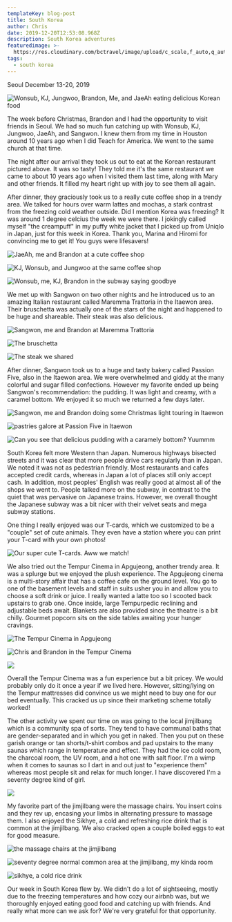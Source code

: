 ```yaml
---
templateKey: blog-post
title: South Korea
author: Chris
date: 2019-12-20T12:53:08.968Z
description: South Korea adventures
featuredimage: >-
  https://res.cloudinary.com/bctravel/image/upload/c_scale,f_auto,q_auto,w_1080/v1579697654/BandPhoto_2019_12_14_17_10_46_e3tdcr.jpg
tags:
  - south korea
---
```

Seoul December 13-20, 2019

![](https://res.cloudinary.com/bctravel/image/upload/c_scale,f_auto,q_auto,w_1080/v1579697654/BandPhoto_2019_12_14_17_10_46_e3tdcr.jpg "Wonsub, KJ, Jungwoo, Brandon, Me, and JaeAh eating delicious Korean food")

The week before Christmas, Brandon and I had the opportunity to visit friends in Seoul. We had so much fun catching up with Wonsub, KJ, Jungwoo, JaeAh, and Sangwon. I knew them from my time in Houston around 10 years ago when I did Teach for America. We went to the same church at that time. 

The night after our arrival they took us out to eat at the Korean restaurant pictured above. It was so tasty! They told me it's the same restaurant we came to about 10 years ago when I visited them last time, along with Mary and other friends. It filled my heart right up with joy to see them all again. 

After dinner, they graciously took us to a really cute coffee shop in a trendy area. We talked for hours over warm lattes and mochas, a stark contrast from the freezing cold weather outside. Did I mention Korea was freezing? It was around 1 degree celcius the week we were there. I jokingly called myself "the creampuff" in my puffy white jacket that I picked up from Uniqlo in Japan, just for this week in Korea. Thank you, Marina and Hiromi for convincing me to get it! You guys were lifesavers!

![](https://res.cloudinary.com/bctravel/image/upload/c_scale,f_auto,q_auto,w_1080/v1579697667/IMG_2399_hsx5ce.jpg "JaeAh, me and Brandon at a cute coffee shop")

![](https://res.cloudinary.com/bctravel/image/upload/c_scale,f_auto,q_auto,w_1080/v1579697671/IMG_2398_xrmlla.jpg "KJ, Wonsub, and Jungwoo at the same coffee shop")

![](https://res.cloudinary.com/bctravel/image/upload/c_scale,f_auto,q_auto,w_1080/v1579697651/CF2895E0-C6E2-491B-BC58-9D3CFBB8D99A_y9bzv1.jpg "Wonsub, me, KJ, Brandon in the subway saying goodbye")

We met up with Sangwon on two other nights and he introduced us to an amazing Italian restaurant called Maremma Trattoria in the Itaewon area. Their bruschetta was actually one of the stars of the night and happened to be huge and shareable. Their steak was also delicious.

![](https://res.cloudinary.com/bctravel/image/upload/c_scale,f_auto,q_auto,w_1080/v1579697771/IMG_20191215_123106_oueaek.jpg "Sangwon, me and Brandon at Maremma Trattoria")

![](https://res.cloudinary.com/bctravel/image/upload/c_scale,f_auto,q_auto,w_1080/v1579697785/IMG_20191218_130407_viexcy.jpg "The bruschetta")

![](https://res.cloudinary.com/bctravel/image/upload/c_scale,f_auto,q_auto,w_1080/v1579697655/3B7B2724-0BA8-4DD8-BFEB-59B7C606AFD4_xy91qv.jpg "The steak we shared")

After dinner, Sangwon took us to a huge and tasty bakery called Passion Five, also in the Itaewon area. We were overwhelmed and giddy at the many colorful and sugar filled confections. However my favorite ended up being Sangwon's recommendation: the pudding. It was light and creamy, with a caramel bottom. We enjoyed it so much we returned a few days later.

![](https://res.cloudinary.com/bctravel/image/upload/c_scale,f_auto,q_auto,w_1080/v1579697663/IMG_2421_ledwjw.jpg "Sangwon, me and Brandon doing some Christmas light touring in Itaewon")

![](https://res.cloudinary.com/bctravel/image/upload/c_scale,f_auto,q_auto,w_1080/v1579697757/IMG_2496_t3auzt.jpg "pastries galore at Passion Five in Itaewon")

![](https://res.cloudinary.com/bctravel/image/upload/c_scale,f_auto,q_auto,w_1080/v1579697665/IMG_2423_pgg9zb.jpg "Can you see that delicious pudding with a caramely bottom? Yuummm")

South Korea felt more Western than Japan. Numerous highways bisected streets and it was clear that more people drive cars regularly than in Japan. We noted it was not as pedestrian friendly. Most restaurants and cafes accepted credit cards, whereas in Japan a lot of places still only accept cash. In addition, most peoples' English was really good at almost all of the shops we went to. People talked more on the subway, in contrast to the quiet that was pervasive on Japanese trains. However, we overall thought the Japanese subway was a bit nicer with their velvet seats and mega subway stations. 

One thing I really enjoyed was our T-cards, which we customized to be a "couple" set of cute animals. They even have a station where you can print your T-card with your own photos!

![](https://res.cloudinary.com/bctravel/image/upload/c_scale,f_auto,q_auto,w_1080/v1579697779/IMG_20191214_114452_bts5me.jpg "Our super cute T-cards. Aww we match!")

We also tried out the Tempur Cinema in Apgujeong, another trendy area. It was a splurge but we enjoyed the plush experience. The Apgujeong cinema is a multi-story affair that has a coffee cafe on the ground level. You go to one of the basement levels and staff in suits usher you in and allow you to choose a soft drink or juice. I really wanted a latte too so I scooted back upstairs to grab one. Once inside, large Tempurpedic reclining and adjustable beds await. Blankets are also provided since the theatre is a bit chilly. Gourmet popcorn sits on the side tables awaiting your hunger cravings.  

![](https://res.cloudinary.com/bctravel/image/upload/c_scale,f_auto,q_auto,w_1080/v1579697689/IMG_2459_t0opxt.jpg "The Tempur Cinema in Apgujeong")

![](https://res.cloudinary.com/bctravel/image/upload/c_scale,f_auto,q_auto,w_1080/v1579697777/IMG_20191216_123703_q98aee.jpg "Chris and Brandon in the Tempur Cinema")

![](https://res.cloudinary.com/bctravel/image/upload/c_scale,f_auto,q_auto,w_1080/v1579697759/IMG_20191216_123439_uwanvb.jpg)

Overall the Tempur Cinema was a fun experience but a bit pricey. We would probably only do it once a year if we lived here. However, sitting/lying on the Tempur mattresses did convince us we might need to buy one for our bed eventually. This cracked us up since their marketing scheme totally worked!

The other activity we spent our time on was going to the local jimjilbang which is a community spa of sorts. They tend to have communal baths that are gender-separated and in which you get in naked. Then you put on these garish orange or tan shorts/t-shirt combos and pad upstairs to the many saunas which range in temperature and effect. They had the ice cold room, the charcoal room, the UV room, and a hot one with salt floor. I'm a wimp when it comes to saunas so I dart in and out just to "experience them" whereas most people sit and relax for much longer. I have discovered I'm a seventy degree kind of girl.

![](https://res.cloudinary.com/bctravel/image/upload/c_scale,f_auto,q_auto,w_1080/v1579697695/IMG_2481_nxkhep.jpg)

My favorite part of the jimjilbang were the massage chairs. You insert coins and they rev up, encasing your limbs in alternating pressure to massage them. I also enjoyed the Sikhye, a cold and refreshing rice drink that is common at the jimjilbang. We also cracked open a couple boiled eggs to eat for good measure.

![](https://res.cloudinary.com/bctravel/image/upload/c_scale,f_auto,q_auto,w_1080/v1579697700/IMG_2487_ivkozl.jpg "the massage chairs at the jimjilbang")

![](https://res.cloudinary.com/bctravel/image/upload/c_scale,f_auto,q_auto,w_1080/v1579697691/IMG_2480_eh0yyh.jpg "seventy degree normal common area at the jimjilbang, my kinda room")

![](https://res.cloudinary.com/bctravel/image/upload/c_scale,f_auto,q_auto,w_1080/v1579697671/IMG_2479_h3coym.jpg "sikhye, a cold rice drink")

Our week in South Korea flew by. We didn't do a lot of sightseeing, mostly due to the freezing temperatures and how cozy our airbnb was, but we thoroughly enjoyed eating good food and catching up with friends. And really what more can we ask for? We're very grateful for that opportunity.
